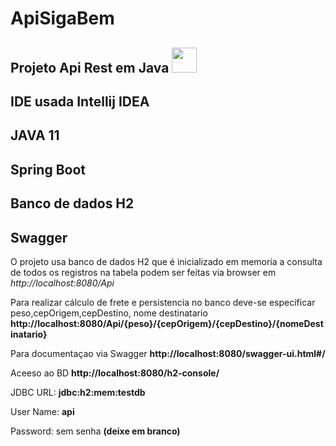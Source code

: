 # ApiSigaBem
## Projeto Api Rest em Java <img src="https://cdn.jsdelivr.net/gh/devicons/devicon/icons/java/java-original.svg" width="40" height="40"/>

## IDE usada Intellij IDEA

## JAVA 11

## Spring Boot

## Banco de dados H2

## Swagger

O projeto usa banco de dados H2 que é inicializado em memoria
a consulta de todos os registros na tabela podem ser feitas via browser em *http://localhost:8080/Api*

Para realizar cálculo de frete e persistencia no banco deve-se especificar peso,cepOrigem,cepDestino, nome destinatario
**http://localhost:8080/Api/{peso}/{cepOrigem}/{cepDestino}/{nomeDestinatario}**

Para documentaçao via Swagger **http://localhost:8080/swagger-ui.html#/**


Aceeso ao BD **http://localhost:8080/h2-console/**

JDBC URL: **jdbc:h2:mem:testdb**

User Name: **api**

Password: sem senha **(deixe em branco)**
